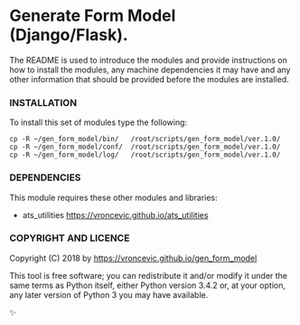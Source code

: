 # Generate Form Model (Django/Flask).

The README is used to introduce the modules and provide instructions on
how to install the modules, any machine dependencies it may have and any
other information that should be provided before the modules are installed.

### INSTALLATION

To install this set of modules type the following:

```
cp -R ~/gen_form_model/bin/   /root/scripts/gen_form_model/ver.1.0/
cp -R ~/gen_form_model/conf/  /root/scripts/gen_form_model/ver.1.0/
cp -R ~/gen_form_model/log/   /root/scripts/gen_form_model/ver.1.0/
```

### DEPENDENCIES

This module requires these other modules and libraries:

* ats_utilities https://vroncevic.github.io/ats_utilities

### COPYRIGHT AND LICENCE

Copyright (C) 2018 by https://vroncevic.github.io/gen_form_model

This tool is free software; you can redistribute it and/or modify
it under the same terms as Python itself, either Python version 3.4.2 or,
at your option, any later version of Python 3 you may have available.

:sparkles:
